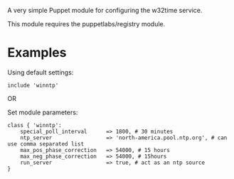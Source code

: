 A very simple Puppet module for configuring the w32time service.

This module requires the puppetlabs/registry module.

# Examples #

Using default settings:

    include 'winntp'

OR

Set module parameters:

    class { 'winntp':
        special_poll_interval      => 1800, # 30 minutes
        ntp_server                 => 'north-america.pool.ntp.org', # can use comma separated list
        max_pos_phase_correction   => 54000, # 15 hours
        max_neg_phase_correction   => 54000, # 15hours
		run_server                 => true, # act as an ntp source
    }
